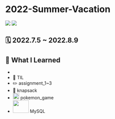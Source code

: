 # 2022-Summer-Vacation
<img src="https://img.shields.io/badge/java-007396?style=for-the-badge&logo=java&logoColor=white"> 
<img src="https://img.shields.io/badge/MySQL-4479A1?style=for-the-badge&logo=MySQL&logoColor=white">

## 🗓 2022.7.5 ~ 2022.8.9


## 📝 What  I Learned

  - 
  - 📖 TIL
  - ✏️  assignment_1~3
  - 👜 knapsack
  - <img src = https://upload.wikimedia.org/wikipedia/commons/thumb/5/51/Pokebola-pokeball-png-0.png/220px-Pokebola-pokeball-png-0.png width = "20" > pokemon_game
- <img src = https://velog.velcdn.com/images/dogfootbirdfoot/post/47ece3eb-303a-401e-bfde-12460ebf27b0/MySQL-Logo.wine.png width = "50" height = "40"> MySQL
